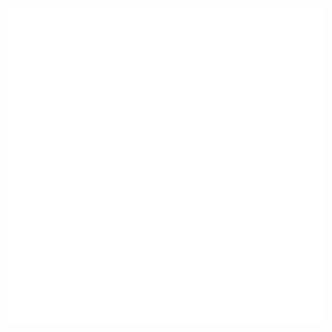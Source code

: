 ![Languages activity](https://raw.githubusercontent.com/addisonia/addisonia/main/metrics.plugin.languages.svg)
